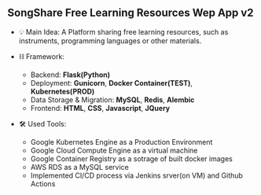 ## SongShare Free Learning Resources Wep App v2
* 💡 Main Idea: A Platform sharing free learning resources, such as instruments, programming languages or other materials.

* ⛓ Framework:
    * Backend: **Flask(Python)**
    * Deployment: **Gunicorn**, **Docker Container(TEST)**, **Kubernetes(PROD)**
    * Data Storage \& Migration: **MySQL**, **Redis**, **Alembic**
    * Frontend: **HTML**, **CSS**, **Javascript**, **JQuery**

* 🛠 Used Tools:
    * Google Kubernetes Engine as a Production Environment
    * Google Cloud Compute Engine as a virtual machine
    * Google Container Registry as a sotrage of built docker images
    * AWS RDS as a MySQL service
    * Implemented CI/CD process via Jenkins srver(on VM) and Github Actions